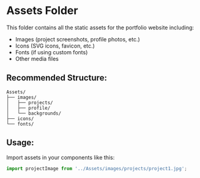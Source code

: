 # Assets Folder

This folder contains all the static assets for the portfolio website including:

- Images (project screenshots, profile photos, etc.)
- Icons (SVG icons, favicon, etc.)
- Fonts (if using custom fonts)
- Other media files

## Recommended Structure:
```
Assets/
├── images/
│   ├── projects/
│   ├── profile/
│   └── backgrounds/
├── icons/
└── fonts/
```

## Usage:
Import assets in your components like this:
```javascript
import projectImage from '../Assets/images/projects/project1.jpg';
```

